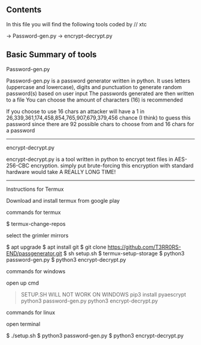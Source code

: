 Contents
--------

In this file you will find the following tools coded by // xtc

-> Password-gen.py
-> encrypt-decrypt.py

Basic Summary of tools
----------------------

Password-gen.py

Password-gen.py is a password generator written in python.
It uses letters (uppercase and lowercase), digits and punctuation to generate random password(s) based on user input
The passwords generated are then written to a file
You can choose the amount of characters (16) is recommended

If you choose to use 16 chars an attacker will have a 1 in 26,339,361,174,458,854,765,907,679,379,456 chance (I think) to guess this password since there are 92 possible chars to choose from and 16 chars for a password

----------------------

encrypt-decrypt.py

encrypt-decrypt.py is a tool written in python to encrypt text files in AES-256-CBC encryption.
simply put brute-forcing this encryption with standard hardware would take A REALLY LONG TIME!

----------------------

Instructions for Termux

Download and install termux from google play

commands for termux

$ termux-change-repos

select the grimler mirrors

$ apt upgrade
$ apt install git
$ git clone https://github.com/T3RR0RS-END/passgenerator.git
$ sh setup.sh
$ termux-setup-storage
$ python3 password-gen.py
$ python3 encrypt-decrypt.py

commands for windows

open up cmd

> SETUP.SH WILL NOT WORK ON WINDOWS
> pip3 install pyaescrypt
> python3 password-gen.py
> python3 encrypt-decrypt.py

commands for linux

open terminal

$ ./setup.sh
$ python3 password-gen.py
$ python3 encrypt-decrypt.py
